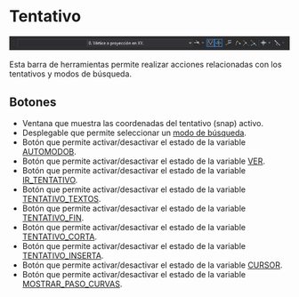 # Tentativo

![Barra de herramientas Tentativo](../../../.gitbook/assets/tentativo.png)

Esta barra de herramientas permite realizar acciones relacionadas con los tentativos y modos de búsqueda.

## Botones

* Ventana que muestra las coordenadas del tentativo (snap) activo.
* Desplegable que permite seleccionar un [modo de búsqueda](../ventana-de-dibujo/variables/m/modob.md).
* Botón que permite activar/desactivar el estado de la variable [AUTOMODOB](/digi3d-net/referencia/ventana-de-dibujo/ordenes/a/automodob.md).
* Botón que permite activar/desactivar el estado de la variable [VER](/digi3d-net/referencia/ventana-de-dibujo/variables/v/ver.md).
* Botón que permite activar/desactivar el estado de la variable [IR_TENTATIVO](../ventana-de-dibujo/variables/i/ir_tentativo.md).
* Botón que permite activar/desactivar el estado de la variable [TENTATIVO_TEXTOS](../ventana-de-dibujo/variables/t/tentativo-textos.md).
* Botón que permite activar/desactivar el estado de la variable [TENTATIVO_FIN](../ventana-de-dibujo/variables/t/tentativo-fin.md).
* Botón que permite activar/desactivar el estado de la variable [TENTATIVO_CORTA](../ventana-de-dibujo/variables/t/tentativo-corta.md).
* Botón que permite activar/desactivar el estado de la variable [TENTATIVO_INSERTA](../ventana-de-dibujo/variables/t/tentativo-inserta.md).
* Botón que permite activar/desactivar el estado de la variable [CURSOR](/digi3d-net/referencia/ventana-de-dibujo/ordenes/c/cursor.md).
* Botón que permite activar/desactivar el estado de la variable [MOSTRAR_PASO_CURVAS](../ventana-de-dibujo/variables/m/mostrar_paso_curvas.md).

